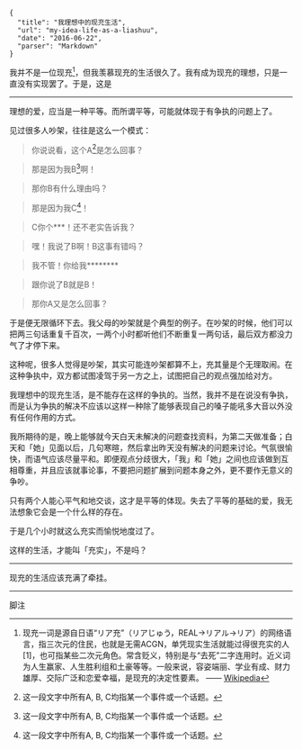 ```
{
  "title": "我理想中的现充生活",
  "url": "my-idea-life-as-a-liashuu",
  "date": "2016-06-22",
  "parser": "Markdown"
}
```

我并不是一位现充[^1]，但我羡慕现充的生活很久了。我有成为现充的理想，只是一直没有实现罢了。于是，这是

---

理想的爱，应当是一种平等。而所谓平等，可能就体现于有争执的问题上了。

见过很多人吵架，往往是这么一个模式：

> 你说说看，这个A[^2]是怎么回事？

> 那是因为我B[^2]啊！

> 那你B有什么理由吗？

> 那是因为我C[^2]！

> C你个\*\*\*！还不老实告诉我？

> 嘿！我说了B啊！B这事有错吗？

> 我不管！你给我\*\*\*\*\*\*\*\*

> 跟你说了B就是B！

> 那你A又是怎么回事？

于是便无限循环下去。我父母的吵架就是个典型的例子。在吵架的时候，他们可以把两三句话重复千百次，一两个小时都听他们不断重复一两句话，最后双方都没力气了才停下来。

这种呢，很多人觉得是吵架，其实可能连吵架都算不上，充其量是个无理取闹。在这种争执中，双方都试图凌驾于另一方之上，试图把自己的观点强加给对方。

我理想中的现充生活，是不能存在这样的争执的。当然，我并不是在说没有争执，而是认为争执的解决不应该以这样一种除了能够表现自己的嗓子能吼多大音以外没有任何作用的方式。

我所期待的是，晚上能够就今天白天未解决的问题查找资料，为第二天做准备；白天和「她」见面以后，几句寒暄，然后拿出昨天没有解决的问题来讨论。气氛很愉快，而语气应该尽量平和。即便观点分歧很大，「我」和「她」之间也应该做到互相尊重，并且应该就事论事，不要把问题扩展到问题本身之外，更不要作无意义的争吵。

只有两个人能心平气和地交谈，这才是平等的体现。失去了平等的基础的爱，我无法想象它会是一个什么样的存在。

于是几个小时就这么充实而愉悦地度过了。

这样的生活，才能叫「充实」，不是吗？

---

现充的生活应该充满了牵挂。

---

脚注

[^1]: 现充一词是源自日语“リア充”（リアじゅう，REAL→リアル→リア）的网络语言，指三次元的住民，也就是无需ACGN，单凭现实生活就能过得很充实的人[1]，也可指某些二次元角色。常含贬义，特别是与“去死”二字连用时。近义词为人生赢家、人生胜利组和土豪等等。一般来说，容姿端丽、学业有成、财力雄厚、交际广泛和恋爱幸福，是现充的决定性要素。 —— [Wikipedia](https://zh.wikipedia.org/wiki/%E7%8E%B0%E5%85%85)

[^2]: 这一段文字中所有A, B, C均指某一个事件或一个话题。